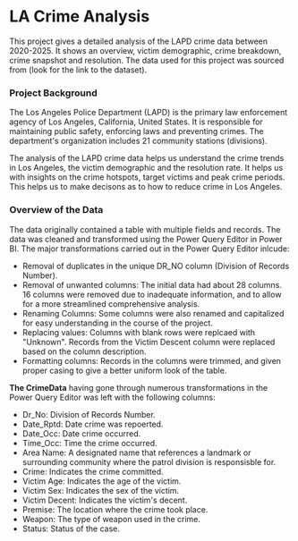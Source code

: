 # LA Crime Analysis
This project gives a detailed analysis of the LAPD crime data between 2020-2025. It shows an overview, victim demographic, crime breakdown, crime snapshot and resolution. The data used for this project was sourced from (look for the link to the dataset). 
### Project Background
The Los Angeles Police Department (LAPD) is the primary law enforcement agency of Los Angeles, California, United States. It is responsible for maintaining public safety, enforcing laws and preventing crimes. The department's organization includes 21 community stations (divisions).

The analysis of the LAPD crime data helps us understand the crime trends in Los Angeles, the victim demographic and the resolution rate. It helps us with insights on the crime hotspots, target victims and peak crime periods. This helps us to make decisons as to how to reduce crime in Los Angeles.
### Overview of the Data
The data originally contained a table with multiple fields and records. The data was cleaned and transformed using the Power Query Editor in Power BI. The major transformations carried out in the Power Query Editor inlcude:
* Removal of duplicates in the unique DR_NO column (Division of Records Number).
* Removal of unwanted columns: The initial data had about 28 columns. 16 columns were removed due to inadequate information, and to allow for a more streamlined comprehensive analysis.
* Renaming Columns: Some columns were also renamed and capitalized for easy understanding in the course of the project.
* Replacing values: Columns with blank rows were replcaed with "Unknown". Records from the Victim Descent column were replaced based on the column description.
* Formatting columns: Records in the columns were trimmed, and given proper casing to give a better uniform look of the table.

**The CrimeData** having gone through numerous transformations in the Power Query Editor was left with the following columns:
* Dr_No: Division of Records Number.
* Date_Rptd: Date crime was repoerted.
* Date_Occ: Date crime occurred.
* Time_Occ: Time the crime occurred.
* Area Name: A designated name that references a landmark or surrounding community where the patrol division is responsisble for.
* Crime: Indicates the crime committed.
* Victim Age: Indicates the age of the victim.
* Victim Sex: Indicates the sex of the victim.
* Victim Decent: Indicates the victim's decent.
* Premise: The location where the crime took place.
* Weapon: The type of weapon used in the crime.
* Status: Status of the case. 
